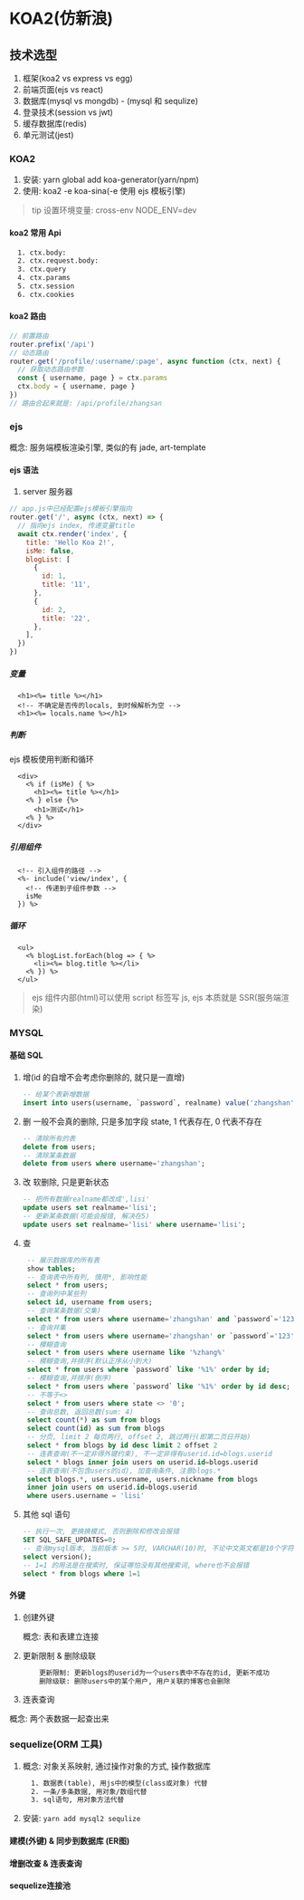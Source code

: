 # KOA2(仿新浪)

## 技术选型

1. 框架(koa2 vs express vs egg)
2. 前端页面(ejs vs react)
3. 数据库(mysql vs mongdb) - (mysql 和 sequlize)
4. 登录技术(session vs jwt)
5. 缓存数据库(redis)
6. 单元测试(jest)

### KOA2

1. 安装: yarn global add koa-generator(yarn/npm)
2. 使用: koa2 -e koa-sina(-e 使用 ejs 模板引擎)

> tip 设置环境变量: cross-env NODE_ENV=dev

#### koa2 常用 Api

```txt
  1. ctx.body:
  2. ctx.request.body:
  3. ctx.query
  4. ctx.params
  5. ctx.session
  6. ctx.cookies
```

#### koa2 路由

```js
// 前置路由
router.prefix('/api')
// 动态路由
router.get('/profile/:username/:page', async function (ctx, next) {
  // 获取动态路由参数
  const { username, page } = ctx.params
  ctx.body = { username, page }
})
// 路由合起来就是: /api/profile/zhangsan
```

### ejs

概念: 服务端模板渲染引擎, 类似的有 jade, art-template

#### ejs 语法

1. server 服务器

```js
// app.js中已经配置ejs模板引擎指向
router.get('/', async (ctx, next) => {
  // 指向ejs index, 传递变量title
  await ctx.render('index', {
    title: 'Hello Koa 2!',
    isMe: false,
    blogList: [
      {
        id: 1,
        title: '11',
      },
      {
        id: 2,
        title: '22',
      },
    ],
  })
})
```

##### 变量

```ejs
  <h1><%= title %></h1>
  <!-- 不确定是否传的locals, 到时候解析为空 -->
  <h1><%= locals.name %></h1>
```

##### 判断

ejs 模板使用判断和循环

```ejs
  <div>
    <% if (isMe) { %>
      <h1><%= title %></h1>
    <% } else {%>
      <h1>测试</h1>
    <% } %>
  </div>
```

##### 引用组件

```ejs
  <!-- 引入组件的路径 -->
  <%- include('view/index', {
    <!-- 传递到子组件参数 -->
    isMe
  }) %>
```

##### 循环

```ejs
  <ul>
    <% blogList.forEach(blog => { %>
      <li><%= blog.title %></li>
    <% }) %>
  </ul>
```

> ejs 组件内部(html)可以使用 script 标签写 js, ejs 本质就是 SSR(服务端渲染)

### MYSQL

#### 基础 SQL

1. 增(id 的自增不会考虑你删除的, 就只是一直增)

   ```sql
   -- 给某个表新增数据
   insert into users(username, `password`, realname) value('zhangshan', '123', '张三');
   ```

2. 删 一般不会真的删除, 只是多加字段 state, 1 代表存在, 0 代表不存在

   ```sql
   -- 清除所有的表
   delete from users;
   -- 清除某条数据
   delete from users where username='zhangshan';
   ```

3. 改 软删除, 只是更新状态

   ```sql
   -- 把所有数据realname都改成',lisi'
   update users set realname='lisi';
   -- 更新某条数据(可能会报错, 解决在5)
   update users set realname='lisi' where username='lisi';
   ```

4. 查

   ```sql
    -- 展示数据库的所有表
    show tables;
    -- 查询表中所有列, 慎用*, 影响性能
    select * from users;
    -- 查询列中某些列
    select id, username from users;
    -- 查询某条数据(交集)
    select * from users where username='zhangshan' and `password`='123';
    -- 查询并集
    select * from users where username='zhangshan' or `password`='123';
    -- 模糊查询
    select * from users where username like '%zhang%'
    -- 模糊查询,并排序(默认正序从小到大)
    select * from users where `password` like '%1%' order by id;
    -- 模糊查询,并排序(倒序)
    select * from users where `password` like '%1%' order by id desc;
    -- 不等于<>
    select * from users where state <> '0';
    -- 查询总数, 返回总数(sum: 4)
    select count(*) as sum from blogs
    select count(id) as sum from blogs
    -- 分页, limit 2 每页两行, offset 2, 跳过两行(即第二页日开始)
    select * from blogs by id desc limit 2 offset 2
    -- 连表查询(不一定非得外键约束), 不一定非得有userid.id=blogs.userid
    select * blogs inner join users on userid.id=blogs.userid
    -- 连表查询(不包含users的id), 加查询条件, 注意blogs.*
    select blogs.*, users.username, users.nickname from blogs
    inner join users on userid.id=blogs.userid
    where users.username = 'lisi'
   ```

5. 其他 sql 语句

   ```sql
   -- 执行一次, 更换换模式, 否则删除和修改会报错
   SET SQL_SAFE_UPDATES=0;
   -- 查询mysql版本, 当前版本 >= 5时, VARCHAR(10)时, 不论中文英文都是10个字符
   select version();
   -- 1=1 的用法是在搜索时, 保证哪怕没有其他搜索词, where也不会报错
   select * from blogs where 1=1
   ```

#### 外键

1. 创建外键

   概念: 表和表建立连接

2. 更新限制 & 删除级联

   ```txt
       更新限制: 更新blogs的userid为一个users表中不存在的id, 更新不成功
       删除级联: 删除users中的某个用户, 用户关联的博客也会删除
   ```

3. 连表查询

概念: 两个表数据一起查出来

### sequelize(ORM 工具)

1. 概念: 对象关系映射, 通过操作对象的方式, 操作数据库

   ```txt
     1. 数据表(table), 用js中的模型(class或对象) 代替
     2. 一条/多条数据, 用对象/数组代替
     3. sql语句, 用对象方法代替
   ```

2. 安装: `yarn add mysql2 sequlize`

#### 建模(外键) & 同步到数据库 (ER图)

#### 增删改查 & 连表查询

#### sequelize连接池
